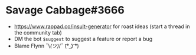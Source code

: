 # Savage Cabbage#3666
 - https://www.rappad.co/insult-generator for roast ideas (start a thread in the community tab)
 - DM the bot `$suggest` to suggest a feature or report a bug
 - Blame Flynn ¯\\_(ツ)_/¯   (͡° ͜ʖ ͡°)